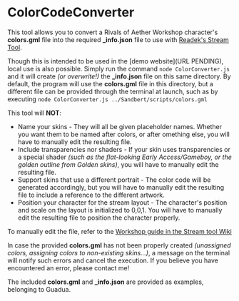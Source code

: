 # ColorCodeConverter

This tool allows you to convert a Rivals of Aether Workshop character's **colors.gml** file into the required **_info.json** file to use with [Readek's Stream Tool](https://github.com/Readek/RoA-Stream-Tool).

Though this is intended to be used in the [demo website](URL PENDING), local use is also possible. Simply run the command `node ColorConverter.js` and it will create *(or overwrite!)* the **_info.json** file on this same directory. By default, the program will use the **colors.gml** file in this directory, but a different file can be provided through the terminal at launch, such as by executing `node ColorConverter.js ../Sandbert/scripts/colors.gml`

This tool will **NOT**:
 - Name your skins - They will all be given placeholder names. Whether you want them to be named after colors, or after omething else, you will have to manually edit the resulting file.
 - Include transparencies nor shaders - If your skin uses transparencies or a special shader *(such as the flat-looking Early Access/Gameboy, or the golden outline from Golden skins)*, you will have to manually edit the resulting file.
 - Support skins that use a different portrait - The color code will be generated accordingly, but you will have to manually edit the resulting file to include a reference to the different artwork.
 - Position your character for the stream layout - The character's position and scale on the layout is initialized to 0,0,1. You will have to manually edit the resulting file to position the character properly.

To manually edit the file, refer to the [Workshop guide in the Stream tool Wiki](https://github.com/Readek/RoA-Stream-Tool/wiki/6.-Workshop-characters)

In case the provided **colors.gml** has not been properly created *(unassigned colors, assigning colors to non-existing skins...)*, a message on the terminal will notify such errors and cancel the execution. If you believe you have encountered an error, please contact me!

The included **colors.gml** and **_info.json** are provided as examples, belonging to Guadua.
